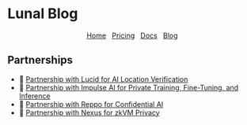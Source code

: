 # Lunal Blog

<div align="center">
  <nav>
    <a href="/README.md">Home</a>&nbsp;&nbsp;
    <a href="/pricing.md">Pricing</a>&nbsp;&nbsp;
    <a href="/docs/README.md">Docs</a>&nbsp;&nbsp;
    <a href="/blog/README.md">Blog</a>
  </nav>
</div>


## Partnerships

- 📣 [Partnership with Lucid for AI Location Verification](/blog/lucid-partnership.md)
- 📣 [Partnership with Impulse AI for Private Training, Fine-Tuning, and Inference](/blog/impulse-ai-partnership.md)
- 📣 [Partnership with Reppo for Confidential AI](/blog/reppo-partnership.md)
- 📣 [Partnership with Nexus for zkVM Privacy](/blog/nexus-partnership.md)